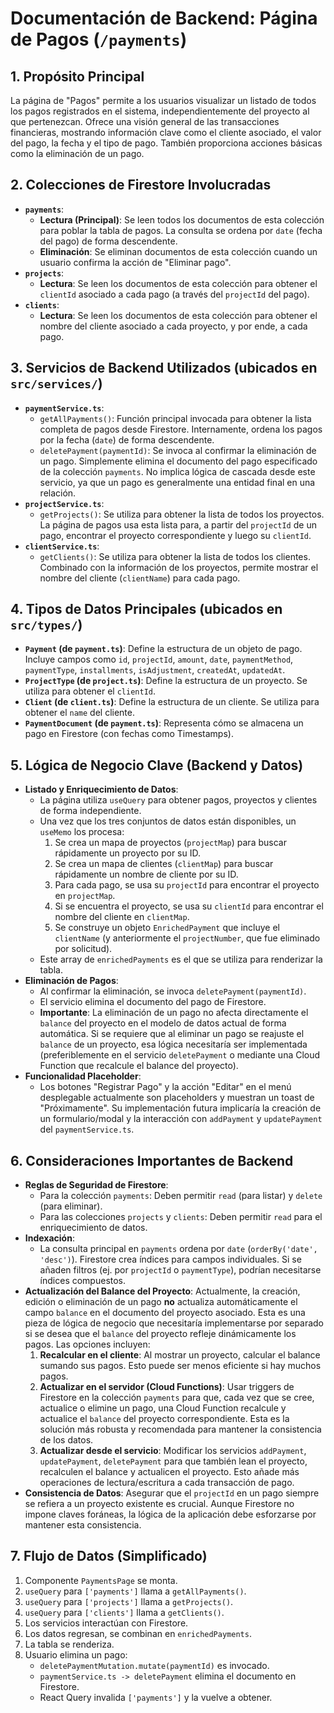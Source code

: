 
# Documentación de Backend: Página de Pagos (`/payments`)

## 1. Propósito Principal

La página de "Pagos" permite a los usuarios visualizar un listado de todos los pagos registrados en el sistema, independientemente del proyecto al que pertenezcan. Ofrece una visión general de las transacciones financieras, mostrando información clave como el cliente asociado, el valor del pago, la fecha y el tipo de pago. También proporciona acciones básicas como la eliminación de un pago.

## 2. Colecciones de Firestore Involucradas

*   **`payments`**:
    *   **Lectura (Principal)**: Se leen todos los documentos de esta colección para poblar la tabla de pagos. La consulta se ordena por `date` (fecha del pago) de forma descendente.
    *   **Eliminación**: Se eliminan documentos de esta colección cuando un usuario confirma la acción de "Eliminar pago".
*   **`projects`**:
    *   **Lectura**: Se leen los documentos de esta colección para obtener el `clientId` asociado a cada pago (a través del `projectId` del pago).
*   **`clients`**:
    *   **Lectura**: Se leen los documentos de esta colección para obtener el nombre del cliente asociado a cada proyecto, y por ende, a cada pago.

## 3. Servicios de Backend Utilizados (ubicados en `src/services/`)

*   **`paymentService.ts`**:
    *   `getAllPayments()`: Función principal invocada para obtener la lista completa de pagos desde Firestore. Internamente, ordena los pagos por la fecha (`date`) de forma descendente.
    *   `deletePayment(paymentId)`: Se invoca al confirmar la eliminación de un pago. Simplemente elimina el documento del pago especificado de la colección `payments`. No implica lógica de cascada desde este servicio, ya que un pago es generalmente una entidad final en una relación.
*   **`projectService.ts`**:
    *   `getProjects()`: Se utiliza para obtener la lista de todos los proyectos. La página de pagos usa esta lista para, a partir del `projectId` de un pago, encontrar el proyecto correspondiente y luego su `clientId`.
*   **`clientService.ts`**:
    *   `getClients()`: Se utiliza para obtener la lista de todos los clientes. Combinado con la información de los proyectos, permite mostrar el nombre del cliente (`clientName`) para cada pago.

## 4. Tipos de Datos Principales (ubicados en `src/types/`)

*   **`Payment` (de `payment.ts`)**: Define la estructura de un objeto de pago. Incluye campos como `id`, `projectId`, `amount`, `date`, `paymentMethod`, `paymentType`, `installments`, `isAdjustment`, `createdAt`, `updatedAt`.
*   **`ProjectType` (de `project.ts`)**: Define la estructura de un proyecto. Se utiliza para obtener el `clientId`.
*   **`Client` (de `client.ts`)**: Define la estructura de un cliente. Se utiliza para obtener el `name` del cliente.
*   **`PaymentDocument` (de `payment.ts`)**: Representa cómo se almacena un pago en Firestore (con fechas como Timestamps).

## 5. Lógica de Negocio Clave (Backend y Datos)

*   **Listado y Enriquecimiento de Datos**:
    *   La página utiliza `useQuery` para obtener pagos, proyectos y clientes de forma independiente.
    *   Una vez que los tres conjuntos de datos están disponibles, un `useMemo` los procesa:
        1.  Se crea un mapa de proyectos (`projectMap`) para buscar rápidamente un proyecto por su ID.
        2.  Se crea un mapa de clientes (`clientMap`) para buscar rápidamente un nombre de cliente por su ID.
        3.  Para cada pago, se usa su `projectId` para encontrar el proyecto en `projectMap`.
        4.  Si se encuentra el proyecto, se usa su `clientId` para encontrar el nombre del cliente en `clientMap`.
        5.  Se construye un objeto `EnrichedPayment` que incluye el `clientName` (y anteriormente el `projectNumber`, que fue eliminado por solicitud).
    *   Este array de `enrichedPayments` es el que se utiliza para renderizar la tabla.
*   **Eliminación de Pagos**:
    *   Al confirmar la eliminación, se invoca `deletePayment(paymentId)`.
    *   El servicio elimina el documento del pago de Firestore.
    *   **Importante**: La eliminación de un pago no afecta directamente el `balance` del proyecto en el modelo de datos actual de forma automática. Si se requiere que al eliminar un pago se reajuste el `balance` de un proyecto, esa lógica necesitaría ser implementada (preferiblemente en el servicio `deletePayment` o mediante una Cloud Function que recalcule el balance del proyecto).
*   **Funcionalidad Placeholder**:
    *   Los botones "Registrar Pago" y la acción "Editar" en el menú desplegable actualmente son placeholders y muestran un toast de "Próximamente". Su implementación futura implicaría la creación de un formulario/modal y la interacción con `addPayment` y `updatePayment` del `paymentService.ts`.

## 6. Consideraciones Importantes de Backend

*   **Reglas de Seguridad de Firestore**:
    *   Para la colección `payments`: Deben permitir `read` (para listar) y `delete` (para eliminar).
    *   Para las colecciones `projects` y `clients`: Deben permitir `read` para el enriquecimiento de datos.
*   **Indexación**:
    *   La consulta principal en `payments` ordena por `date` (`orderBy('date', 'desc')`). Firestore crea índices para campos individuales. Si se añaden filtros (ej. por `projectId` o `paymentType`), podrían necesitarse índices compuestos.
*   **Actualización del Balance del Proyecto**: Actualmente, la creación, edición o eliminación de un pago **no** actualiza automáticamente el campo `balance` en el documento del proyecto asociado. Esta es una pieza de lógica de negocio que necesitaría implementarse por separado si se desea que el `balance` del proyecto refleje dinámicamente los pagos. Las opciones incluyen:
    1.  **Recalcular en el cliente**: Al mostrar un proyecto, calcular el balance sumando sus pagos. Esto puede ser menos eficiente si hay muchos pagos.
    2.  **Actualizar en el servidor (Cloud Functions)**: Usar triggers de Firestore en la colección `payments` para que, cada vez que se cree, actualice o elimine un pago, una Cloud Function recalcule y actualice el `balance` del proyecto correspondiente. Esta es la solución más robusta y recomendada para mantener la consistencia de los datos.
    3.  **Actualizar desde el servicio**: Modificar los servicios `addPayment`, `updatePayment`, `deletePayment` para que también lean el proyecto, recalculen el balance y actualicen el proyecto. Esto añade más operaciones de lectura/escritura a cada transacción de pago.
*   **Consistencia de Datos**: Asegurar que el `projectId` en un pago siempre se refiera a un proyecto existente es crucial. Aunque Firestore no impone claves foráneas, la lógica de la aplicación debe esforzarse por mantener esta consistencia.

## 7. Flujo de Datos (Simplificado)

1.  Componente `PaymentsPage` se monta.
2.  `useQuery` para `['payments']` llama a `getAllPayments()`.
3.  `useQuery` para `['projects']` llama a `getProjects()`.
4.  `useQuery` para `['clients']` llama a `getClients()`.
5.  Los servicios interactúan con Firestore.
6.  Los datos regresan, se combinan en `enrichedPayments`.
7.  La tabla se renderiza.
8.  Usuario elimina un pago:
    *   `deletePaymentMutation.mutate(paymentId)` es invocado.
    *   `paymentService.ts -> deletePayment` elimina el documento en Firestore.
    *   React Query invalida `['payments']` y la vuelve a obtener.

